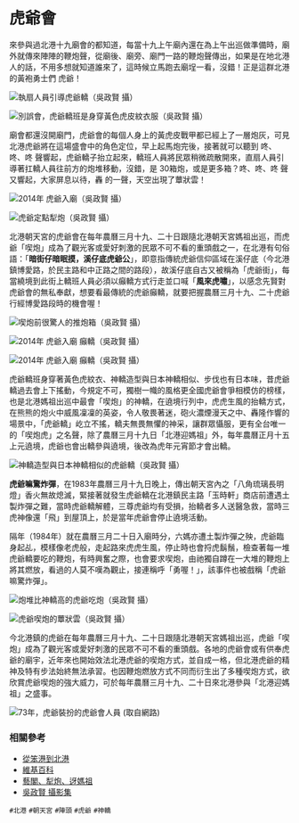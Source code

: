 # 虎爺會

來參與過北港十九廟會的都知道，每當十九上午廟內還在為上午出巡做準備時，廟外就傳來陣陣的鞭炮聲，從廟後、廟旁、廟門一路的鞭炮聲傳出，如果是在地北港人的話，不用多想就知道誰來了，這時候立馬跑去廟埕一看，沒錯！正是這群北港的黃袍勇士們 虎爺！

![執扇人員引導虎爺轎（吳政賢 攝）](img/001.jpg)

![別誤會，虎爺轎班是身穿黃色虎皮紋衣服（吳政賢 攝）](img/002.jpg)

廟會都還沒開廟門，虎爺會的每個人身上的黃虎皮戰甲都已經上了一層炮灰，可見北港虎爺將在這場盛會中的角色定位，早上起馬炮完後，接著就可以聽到 咚、咚、咚 聲響起，虎爺轎子抬立起來，轎班人員將民眾稍微疏散開來，直扇人員引導著扛轎人員往前方的炮堆移動，沒錯，是 30箱炮，或是更多箱？咚、咚、咚 聲又響起，大家屏息以待，轟 的一聲，天空出現了蕈狀雲！

![2014年 虎爺入廟（吳政賢 攝）](img/003.jpg)

![虎爺定點犁炮（吳政賢 攝）](img/004.jpg)

北港朝天宮的虎爺會在每年農曆三月十九、二十日跟隨北港朝天宮媽祖出巡，而虎爺「喫炮」成為了觀光客或愛好刺激的民眾不可不看的重頭戲之一，在北港有句俗語：「**暗街仔暗眠摸，溪仔底虎爺公**」，即意指傳統虎爺信仰區域在溪仔底（今北港鎮博愛路，於民主路和中正路之間的路段），故溪仔底自古又被稱為「虎爺街」，每當繞境到此街上轎班人員必須以癲轎方式行走並口喊「**風來虎嘯**」，以感念先賢對虎爺會的無私奉獻，想要看最傳統的虎爺癲轎，就要把握農曆三月十九、二十虎爺行經博愛路段時的機會喔！

![喫炮前很驚人的推炮箱（吳政賢 攝）](img/005.jpg)

![2014年 虎爺入廟 癲轎（吳政賢 攝）](img/006.jpg)

![2014年 虎爺入廟 癲轎（吳政賢 攝）](img/007.jpg)

虎爺轎班身穿著黃色虎紋衣、神轎造型與日本神轎相似、步伐也有日本味，昔虎爺轎過去會上下搖動，今規定不可，獨樹一幟的風格更全國虎爺會爭相模仿的榜樣，也是北港媽祖出巡中最會「喫炮」的神轎，在遶境行列中，虎虎生風的抬轎方式，在熊熊的炮火中威風凜凜的英姿，令人敬畏著迷，砲火濃煙漫天之中、轟隆作響的場景中，「虎爺轎」屹立不搖，轎夫無畏無懼的神采，讓群眾懾服，更有全台唯一的「喫炮虎」之名聲，除了農曆三月十九日「北港迎媽祖」外，每年農曆正月十五上元遶境，虎爺也會出轎參與遶境，後改為虎年元宵節才會出轎。

![神轎造型與日本神轎相似的虎爺轎（吳政賢 攝）](img/008.jpg)

**虎爺嘛驚炸彈**，在1983年農曆三月十九日晚上，傳出朝天宮內之「八角琉璃長明燈」香火無故熄滅，緊接著就發生虎爺轎在北港鎮民主路「玉時軒」商店前遭遇土製炸彈之難，當時虎爺轎解體，三尊虎爺均有受損，抬轎者多人送醫急救，當時三虎神像還「飛」到屋頂上，於是當年虎爺會停止遶境活動。

隔年（1984年）就在農曆三月二十日入廟時分，六媽亦遭土製炸彈之殃，虎爺臨身起乩，模樣像老虎般，走起路來虎虎生風，停止時也會捋虎鬍鬚，檢查著每一堆虎爺轎要吃的鞭炮，有時興奮之際，也會要求喫炮，由祂獨自蹲在一大堆的鞭炮上將其燃放，看過的人莫不嘆為觀止，接連稱呼「勇喔！」，該事件也被戲稱「虎爺嘛驚炸彈」。

![炮堆比神轎高的虎爺吃炮（吳政賢 攝）](img/009.jpg)

![虎爺喫炮的蕈狀雲（吳政賢 攝）](img/010.jpg)

今北港鎮的虎爺在每年農曆三月十九、二十日跟隨北港朝天宮媽祖出巡，虎爺「喫炮」成為了觀光客或愛好刺激的民眾不可不看的重頭戲。各地的虎爺會或有供奉虎爺的廟宇，近年來也開始效法北港虎爺的喫炮方式，並自成一格，但北港虎爺的精神及特有步法始終無法承習。也因鞭炮燃放方式不同而衍生出了多種喫炮方式，欲欣賞虎爺喫炮的強大威力，可於每年農曆三月十九、二十日來北港參與「北港迎媽祖」之盛事。

![73年，虎爺裝扮的虎爺會人員 (取自網路)](img/011.jpg)

### 相關參考
* [從笨港到北港](http://www.cuy.ylc.edu.tw/~cuy14/eBook/ch3-4.htm)
* [維基百科](https://zh.wikipedia.org/zh-tw/虎爺)
* [藝閣、犁炮、迓媽祖](https://www.facebook.com/notes/呂帛翰/藝閣犁炮迓媽祖/856966100996625/)
* [吳政賢 攝影集](https://www.facebook.com/comdan66)

`#北港` `#朝天宮` `#陣頭` `#虎爺` `#神轎`
